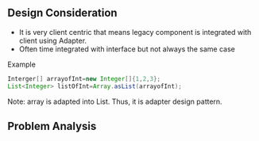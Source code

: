 ## Design Consideration ##
- It is very client centric that means legacy component is integrated with client using Adapter.
- Often time integrated with interface but not always the same case

Example
```java
Interger[] arrayofInt=new Integer[]{1,2,3};
List<Integer> listOfInt=Array.asList(arrayofInt);
```
Note: array is adapted into List. Thus, it is adapter design pattern.


## Problem Analysis ##
